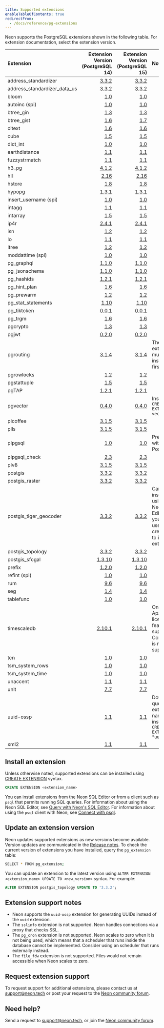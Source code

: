 ```yaml
---
title: Supported extensions
enableTableOfContents: true
redirectFrom:
  - /docs/reference/pg-extensions
---
```


Neon supports the PostgreSQL extensions shown in the following table. For extension documentation, select the extension version.

<a id="default-extensions/"></a>

| Extension                    |                                       Extension Version (PostgreSQL 14) |                                       Extension Version (PostgreSQL 15) | Note                                                                                                       |
| :--------------------------- | ----------------------------------------------------------------------: | ----------------------------------------------------------------------: | :--------------------------------------------------------------------------------------------------------- |
| address_standardizer         |      [3.3.2](https://postgis.net/docs/Extras.html#Address_Standardizer) |      [3.3.2](https://postgis.net/docs/Extras.html#Address_Standardizer) |                                                                                                            |
| address_standardizer_data_us |      [3.3.2](https://postgis.net/docs/Extras.html#Address_Standardizer) |      [3.3.2](https://postgis.net/docs/Extras.html#Address_Standardizer) |                                                                                                            |
| bloom                        |                    [1.0](https://www.postgresql.org/docs/14/bloom.html) |                    [1.0](https://www.postgresql.org/docs/15/bloom.html) |                                                                                                            |
| autoinc (spi)                |         [1.0](https://www.postgresql.org/docs/current/contrib-spi.html) |         [1.0](https://www.postgresql.org/docs/current/contrib-spi.html) |                                                                                                            |
| btree_gin                    |                [1.3](https://www.postgresql.org/docs/14/btree-gin.html) |                [1.3](https://www.postgresql.org/docs/15/btree-gin.html) |                                                                                                            |
| btree_gist                   |               [1.6](https://www.postgresql.org/docs/14/btree-gist.html) |               [1.7](https://www.postgresql.org/docs/15/btree-gist.html) |                                                                                                            |
| citext                       |                   [1.6](https://www.postgresql.org/docs/14/citext.html) |                   [1.6](https://www.postgresql.org/docs/15/citext.html) |                                                                                                            |
| cube                         |                     [1.5](https://www.postgresql.org/docs/14/cube.html) |                     [1.5](https://www.postgresql.org/docs/15/cube.html) |                                                                                                            |
| dict_int                     |                 [1.0](https://www.postgresql.org/docs/14/dict-int.html) |                 [1.0](https://www.postgresql.org/docs/15/dict-int.html) |                                                                                                            |
| earthdistance                |            [1.1](https://www.postgresql.org/docs/14/earthdistance.html) |            [1.1](https://www.postgresql.org/docs/15/earthdistance.html) |                                                                                                            |
| fuzzystrmatch                |            [1.1](https://www.postgresql.org/docs/14/fuzzystrmatch.html) |            [1.1](https://www.postgresql.org/docs/15/fuzzystrmatch.html) |                                                                                                            |
| h3_pg                        |        [4.1.2](https://github.com/zachasme/h3-pg/blob/main/docs/api.md) |        [4.1.2](https://github.com/zachasme/h3-pg/blob/main/docs/api.md) |                                                                                                            |
| hll                          |                     [2.16](https://github.com/citusdata/postgresql-hll) |                     [2.16](https://github.com/citusdata/postgresql-hll) |                                                                                                            |
| hstore                       |                   [1.8](https://www.postgresql.org/docs/14/hstore.html) |                   [1.8](https://www.postgresql.org/docs/15/hstore.html) |                                                                                                            |
| hypopg                       |                  [1.3.1](https://hypopg.readthedocs.io/en/rel1_stable/) |                  [1.3.1](https://hypopg.readthedocs.io/en/rel1_stable/) |                                                                                                            |
| insert_username (spi)        |         [1.0](https://www.postgresql.org/docs/current/contrib-spi.html) |         [1.0](https://www.postgresql.org/docs/current/contrib-spi.html) |                                                                                                            |
| intagg                       |                   [1.1](https://www.postgresql.org/docs/14/intagg.html) |                   [1.1](https://www.postgresql.org/docs/15/intagg.html) |                                                                                                            |
| intarray                     |                 [1.5](https://www.postgresql.org/docs/14/intarray.html) |                 [1.5](https://www.postgresql.org/docs/15/intarray.html) |                                                                                                            |
| ip4r                         |                            [2.4.1](https://github.com/RhodiumToad/ip4r) |                            [2.4.1](https://github.com/RhodiumToad/ip4r) |                                                                                                            |
| isn                          |                      [1.2](https://www.postgresql.org/docs/14/isn.html) |                      [1.2](https://www.postgresql.org/docs/15/isn.html) |                                                                                                            |
| lo                           |                       [1.1](https://www.postgresql.org/docs/14/lo.html) |                       [1.1](https://www.postgresql.org/docs/15/lo.html) |                                                                                                            |
| ltree                        |                    [1.2](https://www.postgresql.org/docs/14/ltree.html) |                    [1.2](https://www.postgresql.org/docs/15/ltree.html) |                                                                                                            |
| moddattime (spi)             |         [1.0](https://www.postgresql.org/docs/current/contrib-spi.html) |         [1.0](https://www.postgresql.org/docs/current/contrib-spi.html) |                                                                                                            |
| pg_graphql                   |                         [1.1.0](https://github.com/supabase/pg_graphql) |                         [1.1.0](https://github.com/supabase/pg_graphql) |                                                                                                            |
| pg_jsonschema                |                      [1.1.0](https://github.com/supabase/pg_jsonschema) |                      [1.1.0](https://github.com/supabase/pg_jsonschema) |                                                                                                            |
| pg_hashids                   |                         [1.2.1](https://github.com/iCyberon/pg_hashids) |                         [1.2.1](https://github.com/iCyberon/pg_hashids) |                                                                                                            |
| pg_hint_plan                 |                          [1.6](https://github.com/ossc-db/pg_hint_plan) |                          [1.6](https://github.com/ossc-db/pg_hint_plan) |                                                                                                            |
| pg_prewarm                   |                [1.2](https://www.postgresql.org/docs/14/pgprewarm.html) |                [1.2](https://www.postgresql.org/docs/15/pgprewarm.html) |                                                                                                            |
| pg_stat_statements           |        [1.10](https://www.postgresql.org/docs/14/pgstatstatements.html) |        [1.10](https://www.postgresql.org/docs/15/pgstatstatements.html) |
| pg_tiktoken                  |                         [0.0.1](https://github.com/kelvich/pg_tiktoken) |                         [0.0.1](https://github.com/kelvich/pg_tiktoken) |                                                                                                            |
| pg_trgm                      |                   [1.6](https://www.postgresql.org/docs/14/pgtrgm.html) |                   [1.6](https://www.postgresql.org/docs/15/pgtrgm.html) |                                                                                                            |
| pgcrypto                     |                 [1.3](https://www.postgresql.org/docs/14/pgcrypto.html) |                 [1.3](https://www.postgresql.org/docs/15/pgcrypto.html) |                                                                                                            |
| pgjwt                        |                               [0.2.0](https://github.com/michelp/pgjwt) |                               [0.2.0](https://github.com/michelp/pgjwt) |                                                                                                            |
| pgrouting                    |                   [3.1.4](https://docs.pgrouting.org/3.1/en/index.html) |                   [3.1.4](https://docs.pgrouting.org/3.1/en/index.html) | The PostGIS extension must be installed first.                                                             |
| pgrowlocks                   |               [1.2](https://www.postgresql.org/docs/14/pgrowlocks.html) |               [1.2](https://www.postgresql.org/docs/15/pgrowlocks.html) |                                                                                                            |
| pgstattuple                  |              [1.5](https://www.postgresql.org/docs/14/pgstattuple.html) |              [1.5](https://www.postgresql.org/docs/15/pgstattuple.html) |                                                                                                            |
| pgTAP                        |                           [1.2.1](https://pgtap.org/documentation.html) |                           [1.2.1](https://pgtap.org/documentation.html) |                                                                                                            |
| pgvector                     |                           [0.4.0](https://github.com/pgvector/pgvector) |                           [0.4.0](https://github.com/pgvector/pgvector) | Install with `CREATE EXTENSION vector;`                                                                    |
| plcoffee                     |                                  [3.1.5](https://github.com/plv8/plv8/) |                                  [3.1.5](https://github.com/plv8/plv8/) |                                                                                                            |
| plls                         |                                  [3.1.5](https://github.com/plv8/plv8/) |                                  [3.1.5](https://github.com/plv8/plv8/) |                                                                                                            |
| plpgsql                      |                  [1.0](https://www.postgresql.org/docs/14/plpgsql.html) |                  [1.0](https://www.postgresql.org/docs/15/plpgsql.html) | Pre-installed with PostgreSQL.                                                                             |
| plpgsql_check                |                             [2.3](https://pgxn.org/dist/plpgsql_check/) |                             [2.3](https://pgxn.org/dist/plpgsql_check/) |                                                                                                            |
| plv8                         |                                        [3.1.5](https://plv8.github.io/) |                                        [3.1.5](https://plv8.github.io/) |                                                                                                            |
| postgis                      |                                           [3.3.2](https://postgis.net/) |                                           [3.3.2](https://postgis.net/) |                                                                                                            |
| postgis_raster               |                     [3.3.2](https://postgis.net/docs/RT_reference.html) |                     [3.3.2](https://postgis.net/docs/RT_reference.html) |                                                                                                            |
| postgis_tiger_geocoder       |            [3.3.2](https://postgis.net/docs/Extras.html#Tiger_Geocoder) |            [3.3.2](https://postgis.net/docs/Extras.html#Tiger_Geocoder) | Cannot be installed using the Neon SQL Editor. Use your `psql` user credentials to install this extension. |
| postgis_topology             |                     [3.3.2](https://www.postgis.net/docs/Topology.html) |                     [3.3.2](https://www.postgis.net/docs/Topology.html) |                                                                                                            |
| postgis_sfcgal               |                            [1.3.10](https://oslandia.gitlab.io/SFCGAL/) |                            [1.3.10](https://oslandia.gitlab.io/SFCGAL/) |                                                                                                            |
| prefix                       |                              [1.2.0](https://github.com/dimitri/prefix) |                              [1.2.0](https://github.com/dimitri/prefix) |                                                                                                            |
| refint (spi)                 |         [1.0](https://www.postgresql.org/docs/current/contrib-spi.html) |         [1.0](https://www.postgresql.org/docs/current/contrib-spi.html) |                                                                                                            |
| rum                          |                  [9.6](https://postgrespro.com/docs/enterprise/9.6/rum) |                  [9.6](https://postgrespro.com/docs/enterprise/9.6/rum) |                                                                                                            |
| seg                          |                      [1.4](https://www.postgresql.org/docs/14/seg.html) |                      [1.4](https://www.postgresql.org/docs/15/seg.html) |                                                                                                            |
| tablefunc                    |                [1.0](https://www.postgresql.org/docs/14/tablefunc.html) |                [1.0](https://www.postgresql.org/docs/15/tablefunc.html) |                                                                                                            |
| timescaledb                  | [2.10.1](https://docs.timescale.com/about/latest/timescaledb-editions/) | [2.10.1](https://docs.timescale.com/about/latest/timescaledb-editions/) | Only Apache-2 licensed features are supported. Compression is not supported.                               |
| tcn                          |                      [1.0](https://www.postgresql.org/docs/14/tcn.html) |                      [1.0](https://www.postgresql.org/docs/15/tcn.html) |                                                                                                            |
| tsm_system_rows              |          [1.0](https://www.postgresql.org/docs/14/tsm-system-rows.html) |          [1.0](https://www.postgresql.org/docs/15/tsm-system-rows.html) |                                                                                                            |
| tsm_system_time              |          [1.0](https://www.postgresql.org/docs/14/tsm-system-time.html) |          [1.0](https://www.postgresql.org/docs/15/tsm-system-time.html) |                                                                                                            |
| unaccent                     |                 [1.1](https://www.postgresql.org/docs/14/unaccent.html) |                 [1.1](https://www.postgresql.org/docs/15/unaccent.html) |                                                                                                            |
| unit                         |                         [7.7](https://github.com/df7cb/postgresql-unit) |                         [7.7](https://github.com/df7cb/postgresql-unit) |                                                                                                            |
| uuid-ossp                    |                [1.1](https://www.postgresql.org/docs/14/uuid-ossp.html) |                [1.1](https://www.postgresql.org/docs/15/uuid-ossp.html) | Double-quote the extension name when installing: `CREATE EXTENSION "uuid-ossp"`                            |
| xml2                         |                [1.1](https://www.postgresql.org/docs/current/xml2.html) |                [1.1](https://www.postgresql.org/docs/current/xml2.html) |                                                                                                            |

## Install an extension

Unless otherwise noted, supported extensions can be installed using [CREATE EXTENSION](https://www.postgresql.org/docs/14/sql-createextension.html) syntax.

```sql
CREATE EXTENSION <extension_name>
```

You can install extensions from the Neon SQL Editor or from a client such as `psql` that permits running SQL queries. For information about using the Neon SQL Editor, see [Query with Neon's SQL Editor](../get-started-with-neon/query-with-neon-sql-editor). For information about using the `psql` client with Neon, see [Connect with psql](../connect/query-with-psql-editor).

## Update an extension version

Neon updates supported extensions as new versions become available. Version updates are communicated in the [Release notes](/docs/release-notes). To check the current version of extensions you have installed, query the `pg_extension` table:

```bash
SELECT * FROM pg_extension;
```

You can update an extension to the latest version using `ALTER EXTENSION <extension_name> UPDATE TO <new_version>` syntax. For example:

```sql
ALTER EXTENSION postgis_topology UPDATE TO '3.3.2';
```

## Extension support notes

- Neon supports the `uuid-ossp` extension for generating UUIDs instead of the `uuid` extension.
- The `sslinfo` extension is not supported. Neon handles connections via a proxy that checks SSL.
- The `pg_cron` extension is not supported. Neon scales to zero when it is not being used, which means that a scheduler that runs inside the database cannot be implemented. Consider using an scheduler that runs externally instead.
- The `file_fdw` extension is not supported. Files would not remain accessible when Neon scales to zero.

## Request extension support

To request support for additional extensions, please contact us at [support@neon.tech](mailto:support@neon.tech) or post your request to the [Neon community forum](https://community.neon.tech/).

## Need help?

Send a request to [support@neon.tech](mailto:support@neon.tech), or join the [Neon community forum](https://community.neon.tech/).
